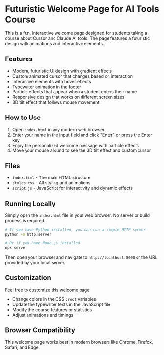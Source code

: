 # Futuristic Welcome Page for AI Tools Course

This is a fun, interactive welcome page designed for students taking a course about Cursor and Claude AI tools. The page features a futuristic design with animations and interactive elements.

## Features

- Modern, futuristic UI design with gradient effects
- Custom animated cursor that changes based on interaction
- Interactive elements with hover effects
- Typewriter animation in the footer
- Particle effects that appear when a student enters their name
- Responsive design that works on different screen sizes
- 3D tilt effect that follows mouse movement

## How to Use

1. Open `index.html` in any modern web browser
2. Enter your name in the input field and click "Enter" or press the Enter key
3. Enjoy the personalized welcome message with particle effects
4. Move your mouse around to see the 3D tilt effect and custom cursor

## Files

- `index.html` - The main HTML structure
- `styles.css` - All styling and animations
- `script.js` - JavaScript for interactivity and dynamic effects

## Running Locally

Simply open the `index.html` file in your web browser. No server or build process is required.

```bash
# If you have Python installed, you can run a simple HTTP server
python -m http.server

# Or if you have Node.js installed
npx serve
```

Then open your browser and navigate to `http://localhost:8000` or the URL provided by your local server.

## Customization

Feel free to customize this welcome page:

- Change colors in the CSS `:root` variables
- Update the typewriter texts in the JavaScript file
- Modify the course features or statistics
- Adjust animations and timings

## Browser Compatibility

This welcome page works best in modern browsers like Chrome, Firefox, Safari, and Edge. 